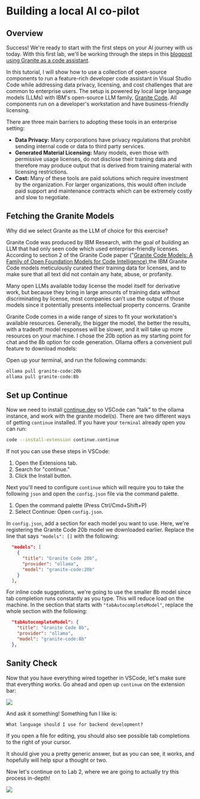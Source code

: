 # Building a local AI co-pilot

## Overview

Success! We're ready to start with the first steps on your AI journey with us today.
With this first lab, we'll be working through the steps in this [blogpost using Granite as a code assistant](https://developer.ibm.com/tutorials/awb-local-ai-copilot-ibm-granite-code-ollama-continue/).

In this tutorial, I will show how to use a collection of open-source components to run a feature-rich developer code assistant in Visual Studio Code while addressing data privacy, licensing, and cost challenges that are common to enterprise users. The setup is powered by local large language models (LLMs) with IBM's open-source LLM family, [Granite Code](https://github.com/ibm-granite/granite-code-models). All components run on a developer's workstation and have business-friendly licensing.

There are three main barriers to adopting these tools in an enterprise setting:

- **Data Privacy:** Many corporations have privacy regulations that prohibit sending internal code or data to third party services.
- **Generated Material Licensing:** Many models, even those with permissive usage licenses, do not disclose their training data and therefore may produce output that is derived from training material with licensing restrictions.
- **Cost:** Many of these tools are paid solutions which require investment by the organization. For larger organizations, this would often include paid support and maintenance contracts which can be extremely costly and slow to negotiate.

## Fetching the Granite Models

Why did we select Granite as the LLM of choice for this exercise?

Granite Code was produced by IBM Research, with the goal of building an LLM that had only seen code which used enterprise-friendly licenses. According to section 2 of the Granite Code paper ("[Granite Code Models: A Family of Open Foundation Models for Code Intelligence][paper]),the IBM Granite Code models meticulously curated their training data for licenses, and to make sure that all text did not contain any hate, abuse, or profanity.

Many open LLMs available today license the model itself for derivative work, but because they bring in large amounts of training data without discriminating by license, most companies can't use the output of those models since it potentially presents intellectual property concerns. Granite

Granite Code comes in a wide range of sizes to fit your workstation's available resources. Generally, the bigger the model, the better the results, with a tradeoff: model responses will be slower, and it will take up more resources on your machine. I chose the 20b option as my starting point for chat and the 8b option for code generation. Ollama offers a convenient pull feature to download models:

Open up your terminal, and run the following commands:
```bash
ollama pull granite-code:20b
ollama pull granite-code:8b
```

## Set up Continue

Now we need to install [continue.dev](https://continue.dev) so VSCode can "talk" to the ollama instance, and work with the
granite model(s). There are two different ways of getting `continue` installed. If you have your `terminal` already open
you can run:

```bash
code --install-extension continue.continue
```

If not you can use these steps in VSCode:

1. Open the Extensions tab.
2. Search for "continue."
3. Click the Install button.

Next you'll need to configure `continue` which will require you to take the following `json` and open the `config.json`
file via the command palette.

1. Open the command palette (Press Ctrl/Cmd+Shift+P)
2. Select Continue: Open `config.json`.

In `config.json`, add a section for each model you want to use. Here, we're registering the Granite Code 20b model we downloaded earlier. Replace the line that says `"models": []` with the following:

```json
  "models": [
    {
      "title": "Granite Code 20b",
      "provider": "ollama",
      "model": "granite-code:20b"
    }
  ],
```

For inline code suggestions, we're going to use the smaller 8b model since tab completion runs constantly as you type. This will reduce load on the machine. In the section that starts with `"tabAutocompleteModel"`, replace the whole section with the following:

```json
  "tabAutocompleteModel": {
    "title": "Granite Code 8b",
    "provider": "ollama",
    "model": "granite-code:8b"
  },
```

## Sanity Check

Now that you have everything wired together in VSCode, let's make sure that everything works. Go ahead and open
up `continue` on the extension bar:

![](https://cf-courses-data.s3.us.cloud-object-storage.appdomain.cloud/lKHl3FNCegebKYdHuXR-GA/continue-sidebar.png)

And ask it something! Something fun I like is:

```text
What language should I use for backend development?
```

If you open a file for editing, you should also see possible tab completions to the right of your cursor.

It should give you a pretty generic answer, but as you can see, it works, and hopefully will help spur a thought
or two.

Now let's continue on to Lab 2, where we are going to actually try this process in-depth!

[paper]: https://arxiv.org/pdf/2405.04324?utm_source=ibm_developer&utm_content=in_content_link&utm_id=tutorials_awb-local-ai-copilot-ibm-granite-code-ollama-continue

<img src="https://count.asgharlabs.io/count?p=/lab1_opensource_ai_page">


